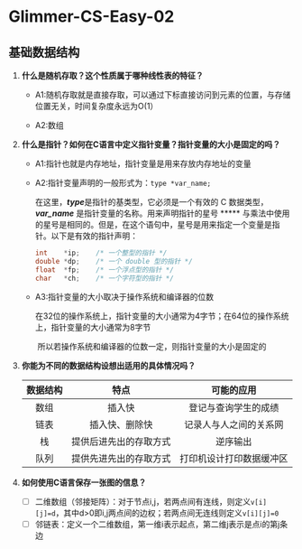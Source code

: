 # Glimmer-CS-Easy-02

## 基础数据结构

1. **什么是随机存取？这个性质属于哪种线性表的特征？**

   - A1:随机存取就是直接存取，可以通过下标直接访问到元素的位置，与存储位置无关，时间复杂度永远为O(1）

   - A2:数组

2. **什么是指针？如何在C语言中定义指针变量？指针变量的大小是固定的吗？**

   - A1:指针也就是内存地址，指针变量是用来存放内存地址的变量

   - A2:指针变量声明的一般形式为：`type *var_name;`

     ​      在这里，***type***是指针的基类型，它必须是一个有效的 C 数据类型，***var_name*** 是指针变量的名称。用来声明指针的星号 ***** 与乘法中使用的星号是相同的。但是，在这个语句中，星号是用来指定一个变量是指针。以下是有效的指针声明：

     ```c
     int    *ip;    /* 一个整型的指针 */
     double *dp;    /* 一个 double 型的指针 */
     float  *fp;    /* 一个浮点型的指针 */
     char   *ch;    /* 一个字符型的指针 */
     ```

   - A3:指针变量的大小取决于操作系统和编译器的位数

     ​      在32位的操作系统上，指针变量的大小通常为4字节；在64位的操作系统上，指针变量的大小通常为8字节

     ​      所以若操作系统和编译器的位数一定，则指针变量的大小是固定的

3. **你能为不同的数据结构设想出适用的具体情况吗？**

   | 数据结构 |          特点          |        可能的应用        |
   | :------: | :--------------------: | :----------------------: |
   |   数组   |         插入快         |   登记与查询学生的成绩   |
   |   链表   |     插入快、删除快     |  记录人与人之间的关系网  |
   |    栈    | 提供后进先出的存取方式 |         逆序输出         |
   |   队列   | 提供先进先出的存取方式 | 打印机设计打印数据缓冲区 |

4. **如何使用C语言保存一张图的信息？**

   - [ ] 二维数组（邻接矩阵）：对于节点i,j，若两点间有连线，则定义`v[i][j]=d`，其中d>0即i,j两点间的边权；若两点间无连线则定义`v[i][j]=0`
   - [ ] 邻链表：定义一个二维数组，第一维i表示起点，第二维j表示是点i的第j条边
